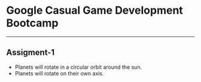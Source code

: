 # Google Casual Game Development Bootcamp
---
## Assigment-1

- Planets will rotate in a circular orbit around the sun.
- Planets will rotate on their own axis.

